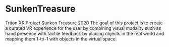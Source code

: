 # SunkenTreasure
Triton XR Project Sunken Treasure 2020
The goal of this project is to create a curated VR experience for the user by combining visual modality such as hand presence with tactile feedback by placing objects in the real world and mapping them 1-to-1 with objects in the virtual space.
